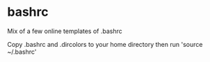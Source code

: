 # bashrc
Mix of a few online templates of .bashrc

Copy .bashrc and .dircolors to your home directory then run 'source ~/.bashrc'
